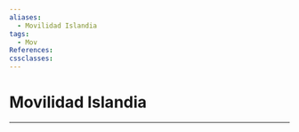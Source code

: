 ```yaml
---
aliases:
  - Movilidad Islandia
tags:
  - Mov
References: 
cssclasses:
---
```

# Movilidad Islandia

***